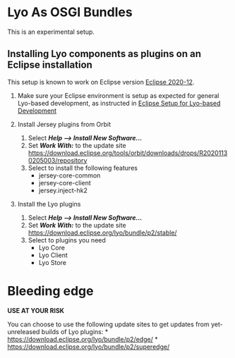 # Lyo As OSGI Bundles

This is an experimental setup.

## Installing Lyo components as plugins on an Eclipse installation

This setup is known to work on Eclipse
version [Eclipse 2020-12](https://www.eclipse.org/downloads/packages/release/2020-12/r/eclipse-ide-enterprise-java-developers).

1. Make sure your Eclipse environment is setup
as expected for general Lyo-based development, as instructed in [Eclipse Setup for Lyo-based Development](./eclipse-setup-for-lyo-based-development)

1. Install Jersey plugins from Orbit
    1.  Select ***Help \--\> Install New Software\...***
    1.  Set ***Work With:*** to the update site
        <https://download.eclipse.org/tools/orbit/downloads/drops/R20201130205003/repository>
    1.  Select to install the following features
        * jersey-core-common
        * jersey-core-client
        * jersey.inject-hk2
1. Install the Lyo plugins 
    1.  Select ***Help \--\> Install New Software\...***
    1.  Set ***Work With:*** to the update site
        <https://download.eclipse.org/lyo/bundle/p2/stable/>
    1.  Select to plugins you need
        * Lyo Core
        * Lyo Client
        * Lyo Store

# Bleeding edge

**USE AT YOUR RISK**

You can choose to use the following update sites to get updates from yet-unreleased builds of Lyo plugins:
    * https://download.eclipse.org/lyo/bundle/p2/edge/
    * https://download.eclipse.org/lyo/bundle/p2/superedge/
